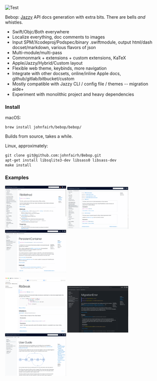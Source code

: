 ![Test](https://github.com/johnfairh/Bebop/workflows/Test/badge.svg)

Bebop: [Jazzy](https://github.com/realm/Jazzy) API docs generation with extra
bits.  There are bells _and_ whistles.
* Swift/Objc/Both everywhere
* Localize everything, doc comments to images
* Input SPM/Xcodeproj/Podspec/binary .swiftmodule, output html/dash docset/markdown, various flavors of json
* Multi-module/multi-pass
* Commonmark + extensions + custom extensions, KaTeX
* Apple/Jazzy/Hybrid/Custom layout 
* Flexible web theme, keybinds, more navigation
* Integrate with other docsets, online/inline Apple docs, github/gitlab/bitbucket/custom
* Mostly compatible with Jazzy CLI / config file / themes -- migration aide+
* Experiment with monolithic project and heavy dependencies

### Install
macOS:
```shell
brew install johnfairh/bebop/bebop/
```
Builds from source, takes a while.

Linux, approximately:
```shell
git clone git@github.com:johnfairh/Bebop.git
apt-get install libsqlite3-dev libsass0 libsass-dev
make install
```

### Examples

<img src="images/example-separate.png" width="200" title="child-item-style=separate, close to apple.com style"> <img src="images/example-nested.png" width="200" title="trad jazzy nested style"> <img src="images/example-objc.png" width="200" title="objc/swift mode">

<img src="images/example-dash.png" width="200" title="dash docset"> <img src="images/example-dark.png" width="200" title="dark mode"> <img src="images/example-guide.png" width="200" title="guide presentation">
